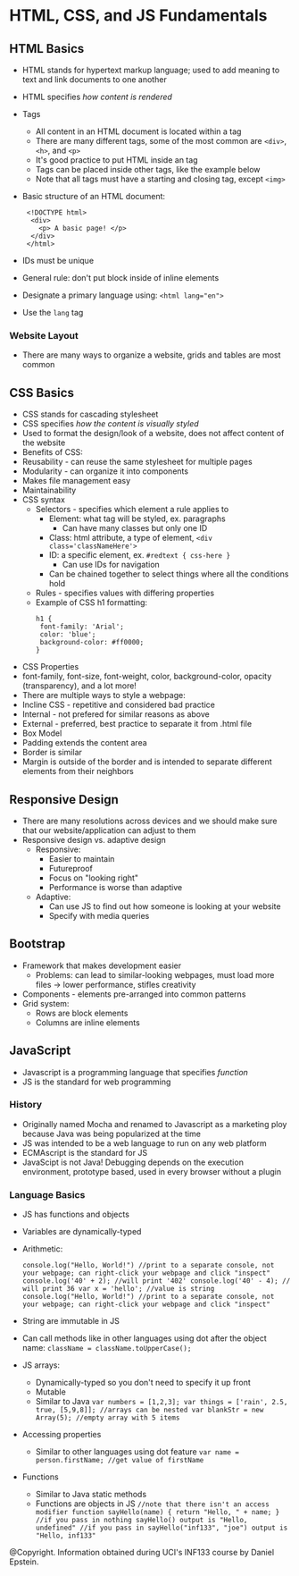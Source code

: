 # HTML, CSS, and JS Fundamentals

## HTML Basics
- HTML stands for hypertext markup language; used to add meaning to text and link documents to one another
- HTML specifies *how content is rendered*
- Tags
  - All content in an HTML document is located within a tag
  - There are many different tags, some of the most common are `<div>`, `<h>`, and `<p>`
  - It's good practice to put HTML inside an <html> tag
  - Tags can be placed inside other tags, like the example below
  - Note that all tags must have a starting and closing tag, except `<img>` 
- Basic structure of an HTML document:
  
  ```
   <!DOCTYPE html>
    <div>
      <p> A basic page! </p> 
    </div>
   </html>
  ```
 
 - IDs must be unique
 - General rule: don't put block inside of inline elements
 - Designate a primary language using: `<html lang="en">`
 - Use the `lang` tag

### Website Layout
- There are many ways to organize a website, grids and tables are most common

## CSS Basics
- CSS stands for cascading stylesheet 
- CSS specifies *how the content is visually styled*
- Used to format the design/look of a website, does not affect content of the website
- Benefits of CSS:
 - Reusability - can reuse the same stylesheet for multiple pages
 - Modularity - can organize it into components
 - Makes file management easy
 - Maintainability 
- CSS syntax
  - Selectors - specifies which element a rule applies to 
    - Element: what tag will be styled, ex. paragraphs
      - Can have many classes but only one ID
    - Class: html attribute, a type of element, `<div class='classNameHere'>`
    - ID: a specific element, ex. `#redtext { css-here }`
      - Can use IDs for navigation
    - Can be chained together to select things where all the conditions hold
  - Rules - specifies values with differing properties
  - Example of CSS h1 formatting:
     ```
     h1 {
      font-family: 'Arial';
      color: 'blue';
      background-color: #ff0000;
     }
    ```
 - CSS Properties
  - font-family, font-size, font-weight, color, background-color, opacity (transparency), and a lot more!
 - There are multiple ways to style a webpage:
  - Incline CSS - repetitive and considered bad practice
  - Internal - not prefered for similar reasons as above
  - External - preferred, best practice to separate it from .html file
 - Box Model 
  - Padding extends the content area
  - Border is similar
  - Margin is outside of the border and is intended to separate different elements from their neighbors
  
## Responsive Design
- There are many resolutions across devices and we should make sure that our website/application can adjust to them
- Responsive design vs. adaptive design
  - Responsive: 
    - Easier to maintain
    - Futureproof
    - Focus on "looking right"
    - Performance is worse than adaptive
  - Adaptive:
    - Can use JS to find out how someone is looking at your website
    - Specify with media queries
  
## Bootstrap
- Framework that makes development easier
  - Problems: can lead to similar-looking webpages, must load more files -> lower performance, stifles creativity
- Components - elements pre-arranged into common patterns
- Grid system: 
  - Rows are block elements
  - Columns are inline elements
  
## JavaScript
- Javascript is a programming language that specifies *function*
- JS is the standard for web programming

### History
- Originally named Mocha and renamed to Javascript as a marketing ploy because Java was being popularized at the time
- JS was intended to be a web language to run on any web platform
- ECMAscript is the standard for JS
- JavaScipt is not Java! Debugging depends on the execution environment, prototype based, used in every browser without a plugin

### Language Basics
- JS has functions and objects
- Variables are dynamically-typed
- Arithmetic: 
 
  `console.log("Hello, World!") //print to a separate console, not your webpage; can right-click your webpage and click "inspect"
   console.log('40' + 2); //will print '402'
   console.log('40' - 4); // will print 36
   var x = 'hello'; //value is string
   console.log("Hello, World!") //print to a separate console, not your webpage; can right-click your webpage and click "inspect"
   `
 - String are immutable in JS
 - Can call methods like in other languages using dot after the object name: `className = className.toUpperCase();`
 - JS arrays: 
    - Dynamically-typed so you don't need to specify it up front
    - Mutable 
    - Similar to Java
      `
        var numbers = [1,2,3];
        var things = ['rain', 2.5, true, [5,9,8]]; //arrays can be nested
        var blankStr = new Array(5); //empty array with 5 items
       `  
  - Accessing properties
    - Similar to other languages using dot feature `var name = person.firstName; //get value of firstName`
  - Functions
    - Similar to Java static methods 
    - Functions are objects in JS
    `
      //note that there isn't an access modifier
      function sayHello(name) {
        return "Hello, " + name;
      }
      //if you pass in nothing sayHello() output is "Hello, undefined"
      //if you pass in sayHello("inf133", "joe") output is "Hello, inf133"
     `
      
  
  
  
  
  
  
  
  
  
  
  
  
  
  
  


@Copyright. Information obtained during UCI's INF133 course by Daniel Epstein.

